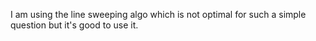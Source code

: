 I am using the line sweeping algo which is not optimal for such a simple question but it's good to use it.
